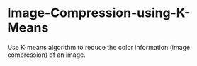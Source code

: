 # Image-Compression-using-K-Means
Use K-means algorithm to reduce the color information (image compression) of an image.
